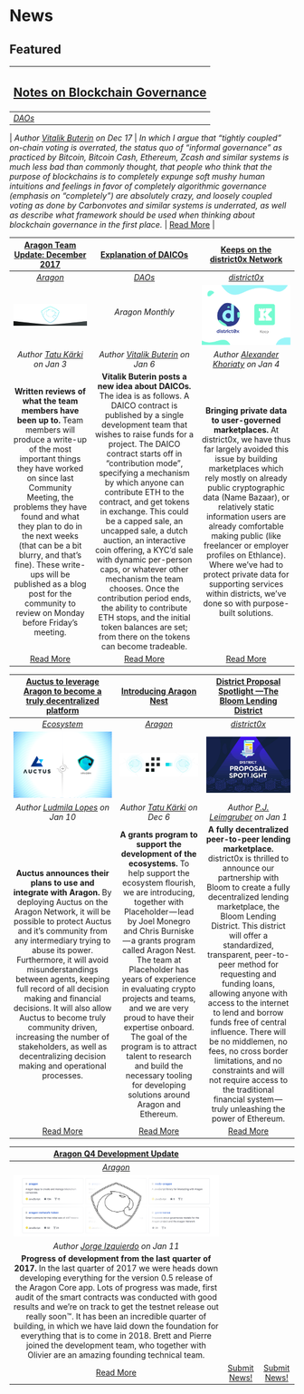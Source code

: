 # News

## **Featured**
[<h2>Notes on Blockchain Governance</h2>](http://vitalik.ca/general/2017/12/17/voting.html) |
:-----------|
[_DAOs_](daos.md) |
 |
_Author [Vitalik Buterin](http://vitalik.ca/) on Dec 17_ |
_In which I argue that “tightly coupled” on-chain voting is overrated, the status quo of “informal governance” as practiced by Bitcoin, Bitcoin Cash, Ethereum, Zcash and similar systems is much less bad than commonly thought, that people who think that the purpose of blockchains is to completely expunge soft mushy human intuitions and feelings in favor of completely algorithmic governance (emphasis on “completely”) are absolutely crazy, and loosely coupled voting as done by Carbonvotes and similar systems is underrated, as well as describe what framework should be used when thinking about blockchain governance in the first place._ |
[Read More](http://vitalik.ca/general/2017/12/17/voting.html) |

[**Aragon Team Update: December 2017**](https://blog.aragon.one/aragon-team-update-december-2017-cf076d3a46a3) | [**Explanation of DAICOs**](https://ethresear.ch/t/explanation-of-daicos/465) | [**Keeps on the district0x Network**](https://blog.district0x.io/keeps-on-the-district0x-network-b36619011792) |
:-----------:|:-------------:|:----------:|
[_Aragon_](aragon.md) | [_DAOs_](daos.md) | [_district0x_](district0x.md) |
[<img src="images/aragon_december_team_update.png">](https://blog.aragon.one/aragon-team-update-december-2017-cf076d3a46a3) | <h6>Aragon Monthly</h6> | [<img src="images/district0x_keep.png">](https://blog.district0x.io/keeps-on-the-district0x-network-b36619011792) |
_Author [Tatu Kärki](https://blog.aragon.one/@Smokyish) on Jan 3_ | _Author [Vitalik Buterin](http://vitalik.ca/) on Jan 6_ | _Author [Alexander Khoriaty](https://blog.district0x.io/@alexander.k) on Jan 4_ |
**Written reviews of what the team members have been up to.** Team members will produce a write-up of the most important things they have worked on since last Community Meeting, the problems they have found and what they plan to do in the next weeks (that can be a bit blurry, and that’s fine). These write-ups will be published as a blog post for the community to review on Monday before Friday’s meeting. | **Vitalik Buterin posts a new idea about DAICOs.** The idea is as follows. A DAICO contract is published by a single development team that wishes to raise funds for a project. The DAICO contract starts off in “contribution mode”, specifying a mechanism by which anyone can contribute ETH to the contract, and get tokens in exchange. This could be a capped sale, an uncapped sale, a dutch auction, an interactive coin offering, a KYC’d sale with dynamic per-person caps, or whatever other mechanism the team chooses. Once the contribution period ends, the ability to contribute ETH stops, and the initial token balances are set; from there on the tokens can become tradeable. | **Bringing private data to user-governed marketplaces.** At district0x, we have thus far largely avoided this issue by building marketplaces which rely mostly on already public cryptographic data (Name Bazaar), or relatively static information users are already comfortable making public (like freelancer or employer profiles on Ethlance). Where we’ve had to protect private data for supporting services within districts, we’ve done so with purpose-built solutions. |
[Read More](https://blog.aragon.one/aragon-team-update-december-2017-cf076d3a46a3) | [Read More](https://ethresear.ch/t/explanation-of-daicos/465) | [Read More](https://blog.district0x.io/keeps-on-the-district0x-network-b36619011792) |

[**Auctus to leverage Aragon to become a truly decentralized platform**](https://blog.auctus.org/auctus-collaborating-with-aragon-to-become-a-truly-decentralized-platform-2fd6b4d1178c) | [**Introducing Aragon Nest**](https://blog.aragon.one/introducing-aragon-nest-1aa8c91c0566) | [**District Proposal Spotlight —The Bloom Lending District**](https://blog.district0x.io/district-proposal-spotlight-the-bloom-lending-district-2448a20a4470) |
:-----------:|:-------------:|:----------:|
[_Ecosystem_](ecosystem.md) | [_Aragon_](aragon.md) | [_district0x_](district0x.md) |
[<img src="images/auctus_aragon.png">](https://blog.auctus.org/auctus-collaborating-with-aragon-to-become-a-truly-decentralized-platform-2fd6b4d1178c) | [<img src="images/aragon_nest.png">](https://blog.aragon.one/introducing-aragon-nest-1aa8c91c0566) | [<img src="images/district0x_spotlight_bloom.jpeg">](https://blog.district0x.io/district-proposal-spotlight-the-bloom-lending-district-2448a20a4470) |
_Author [Ludmila Lopes](https://blog.auctus.org/@ludmila.omlopes) on Jan 10_ | _Author [Tatu Kärki](https://twitter.com/@smokyish) on Dec 6_ | _Author [P.J. Leimgruber](https://blog.district0x.io/@misterpeej) on Jan 1_ |
**Auctus announces their plans to use and integrate with Aragon.** By deploying Auctus on the Aragon Network, it will be possible to protect Auctus and it’s community from any intermediary trying to abuse its power. Furthermore, it will avoid misunderstandings between agents, keeping full record of all decision making and financial decisions. It will also allow Auctus to become truly community driven, increasing the number of stakeholders, as well as decentralizing decision making and operational processes. | **A grants program to support the development of the ecosystems.** To help support the ecosystem flourish, we are introducing, together with Placeholder — lead by Joel Monegro and Chris Burniske — a grants program called Aragon Nest. The team at Placeholder has years of experience in evaluating crypto projects and teams, and we are very proud to have their expertise onboard. The goal of the program is to attract talent to research and build the necessary tooling for developing solutions around Aragon and Ethereum. | **A fully decentralized peer-to-peer lending marketplace.** district0x is thrilled to announce our partnership with Bloom to create a fully decentralized lending marketplace, the Bloom Lending District. This district will offer a standardized, transparent, peer-to-peer method for requesting and funding loans, allowing anyone with access to the internet to lend and borrow funds free of central influence. There will be no middlemen, no fees, no cross border limitations, and no constraints and will not require access to the traditional financial system — truly unleashing the power of Ethereum. |
[Read More](https://blog.auctus.org/auctus-collaborating-with-aragon-to-become-a-truly-decentralized-platform-2fd6b4d1178c) | [Read More](https://blog.aragon.one/introducing-aragon-nest-1aa8c91c0566) | [Read More](https://blog.district0x.io/district-proposal-spotlight-the-bloom-lending-district-2448a20a4470) |

[**Aragon Q4 Development Update**](https://blog.aragon.one/aragon-q4-development-update-32a21935333e) | | |
:-----------:|:-------------:|:----------:|
[_Aragon_](aragon.md) | | |
[<img src="images/aragon_dev_update.png">](https://blog.aragon.one/aragon-q4-development-update-32a21935333e) | | |
_Author [Jorge Izquierdo](https://blog.aragon.one/@izqui9) on Jan 11_ | | |
**Progress of development from the last quarter of 2017.** In the last quarter of 2017 we were heads down developing everything for the version 0.5 release of the Aragon Core app. Lots of progress was made, first audit of the smart contracts was conducted with good results and we’re on track to get the testnet release out really soon™. It has been an incredible quarter of building, in which we have laid down the foundation for everything that is to come in 2018. Brett and Pierre joined the development team, who together with Olivier are an amazing founding technical team. | | |
[Read More](https://blog.aragon.one/aragon-q4-development-update-32a21935333e) | [Submit News!](https://github.com/aragon/aragon-monthly/pulls) | [Submit News!](https://github.com/aragon/aragon-monthly/pulls) |
